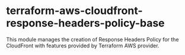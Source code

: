 # terraform-aws-cloudfront-response-headers-policy-base
This module manages the creation of Response Headers Policy for the CloudFront with features provided by Terraform AWS provider.

